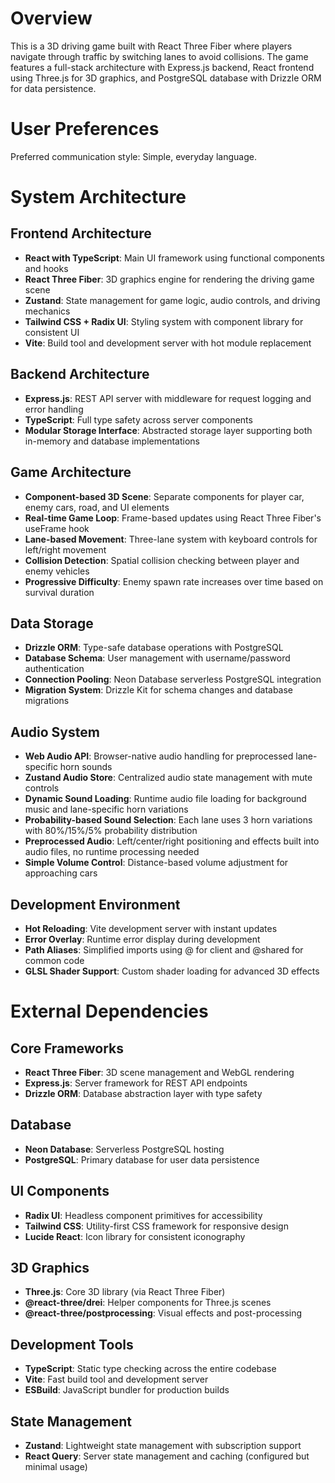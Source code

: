 # Overview

This is a 3D driving game built with React Three Fiber where players navigate through traffic by switching lanes to avoid collisions. The game features a full-stack architecture with Express.js backend, React frontend using Three.js for 3D graphics, and PostgreSQL database with Drizzle ORM for data persistence.

# User Preferences

Preferred communication style: Simple, everyday language.

# System Architecture

## Frontend Architecture
- **React with TypeScript**: Main UI framework using functional components and hooks
- **React Three Fiber**: 3D graphics engine for rendering the driving game scene
- **Zustand**: State management for game logic, audio controls, and driving mechanics
- **Tailwind CSS + Radix UI**: Styling system with component library for consistent UI
- **Vite**: Build tool and development server with hot module replacement

## Backend Architecture
- **Express.js**: REST API server with middleware for request logging and error handling
- **TypeScript**: Full type safety across server components
- **Modular Storage Interface**: Abstracted storage layer supporting both in-memory and database implementations

## Game Architecture
- **Component-based 3D Scene**: Separate components for player car, enemy cars, road, and UI elements
- **Real-time Game Loop**: Frame-based updates using React Three Fiber's useFrame hook
- **Lane-based Movement**: Three-lane system with keyboard controls for left/right movement
- **Collision Detection**: Spatial collision checking between player and enemy vehicles
- **Progressive Difficulty**: Enemy spawn rate increases over time based on survival duration

## Data Storage
- **Drizzle ORM**: Type-safe database operations with PostgreSQL
- **Database Schema**: User management with username/password authentication
- **Connection Pooling**: Neon Database serverless PostgreSQL integration
- **Migration System**: Drizzle Kit for schema changes and database migrations

## Audio System
- **Web Audio API**: Browser-native audio handling for preprocessed lane-specific horn sounds
- **Zustand Audio Store**: Centralized audio state management with mute controls
- **Dynamic Sound Loading**: Runtime audio file loading for background music and lane-specific horn variations
- **Probability-based Sound Selection**: Each lane uses 3 horn variations with 80%/15%/5% probability distribution
- **Preprocessed Audio**: Left/center/right positioning and effects built into audio files, no runtime processing needed
- **Simple Volume Control**: Distance-based volume adjustment for approaching cars

## Development Environment
- **Hot Reloading**: Vite development server with instant updates
- **Error Overlay**: Runtime error display during development
- **Path Aliases**: Simplified imports using @ for client and @shared for common code
- **GLSL Shader Support**: Custom shader loading for advanced 3D effects

# External Dependencies

## Core Frameworks
- **React Three Fiber**: 3D scene management and WebGL rendering
- **Express.js**: Server framework for REST API endpoints
- **Drizzle ORM**: Database abstraction layer with type safety

## Database
- **Neon Database**: Serverless PostgreSQL hosting
- **PostgreSQL**: Primary database for user data persistence

## UI Components
- **Radix UI**: Headless component primitives for accessibility
- **Tailwind CSS**: Utility-first CSS framework for responsive design
- **Lucide React**: Icon library for consistent iconography

## 3D Graphics
- **Three.js**: Core 3D library (via React Three Fiber)
- **@react-three/drei**: Helper components for Three.js scenes
- **@react-three/postprocessing**: Visual effects and post-processing

## Development Tools
- **TypeScript**: Static type checking across the entire codebase
- **Vite**: Fast build tool and development server
- **ESBuild**: JavaScript bundler for production builds

## State Management
- **Zustand**: Lightweight state management with subscription support
- **React Query**: Server state management and caching (configured but minimal usage)